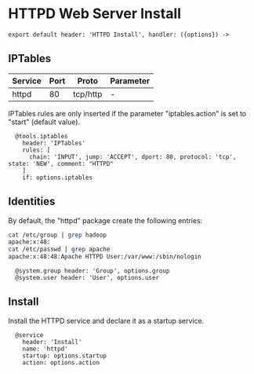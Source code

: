 
# HTTPD Web Server Install

    export default header: 'HTTPD Install', handler: ({options}) ->

## IPTables

| Service    | Port | Proto    | Parameter       |
|------------|------|----------|-----------------|
| httpd      | 80   | tcp/http | -               |

IPTables rules are only inserted if the parameter "iptables.action" is set to 
"start" (default value).

      @tools.iptables
        header: 'IPTables'
        rules: [
          chain: 'INPUT', jump: 'ACCEPT', dport: 80, protocol: 'tcp', state: 'NEW', comment: "HTTPD"
        ]
        if: options.iptables

## Identities

By default, the "httpd" package create the following entries:

```bash
cat /etc/group | grep hadoop
apache:x:48:
cat /etc/passwd | grep apache
apache:x:48:48:Apache HTTPD User:/var/www:/sbin/nologin
```

      @system.group header: 'Group', options.group
      @system.user header: 'User', options.user

## Install

Install the HTTPD service and declare it as a startup service.

      @service
        header: 'Install'
        name: 'httpd'
        startup: options.startup
        action: options.action
